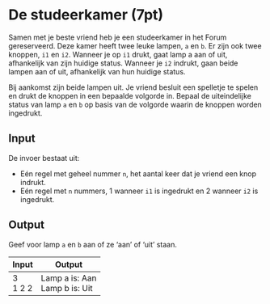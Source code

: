 # De studeerkamer (7pt)
Samen met je beste vriend heb je een studeerkamer in het Forum gereserveerd. Deze kamer heeft twee leuke lampen, `a` en `b`. Er zijn ook twee knoppen, `i1` en `i2`. Wanneer je op `i1` drukt, gaat lamp a aan of uit, afhankelijk van zijn huidige status. Wanneer je `i2` indrukt, gaan beide lampen aan of uit, afhankelijk van hun huidige status.

Bij aankomst zijn beide lampen uit. Je vriend besluit een spelletje te spelen en drukt de knoppen in een bepaalde volgorde in. Bepaal de uiteindelijke status van lamp `a` en `b` op basis van de volgorde waarin de knoppen worden ingedrukt.

## Input
De invoer bestaat uit: 
- Eén regel met geheel nummer `n`, het aantal keer dat je vriend een knop indrukt. 
- Eén regel met `n` nummers, 1 wanneer `i1` is ingedrukt en 2 wanneer `i2` is ingedrukt.

## Output
Geef voor lamp `a` en `b` aan of ze ‘aan’ of ‘uit’ staan.

|Input|Output|
|-----|------|
|3<br>1 2 2|Lamp a is: Aan<br>Lamp b is: Uit|